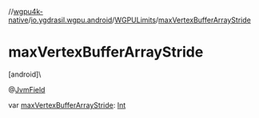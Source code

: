 //[wgpu4k-native](../../../index.md)/[io.ygdrasil.wgpu.android](../index.md)/[WGPULimits](index.md)/[maxVertexBufferArrayStride](max-vertex-buffer-array-stride.md)

# maxVertexBufferArrayStride

[android]\

@[JvmField](https://kotlinlang.org/api/core/kotlin-stdlib/kotlin.jvm/-jvm-field/index.html)

var [maxVertexBufferArrayStride](max-vertex-buffer-array-stride.md): [Int](https://kotlinlang.org/api/core/kotlin-stdlib/kotlin/-int/index.html)
